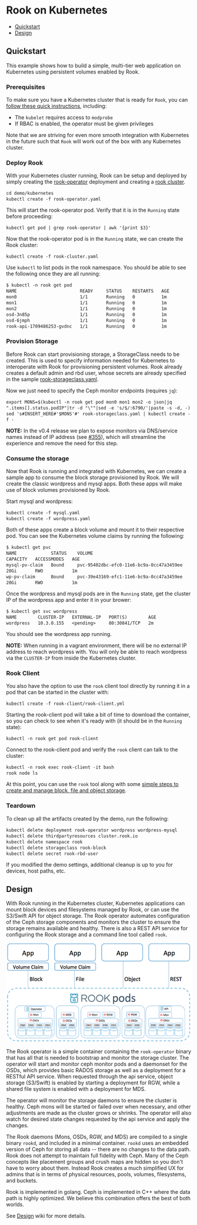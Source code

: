 
# Rook on Kubernetes
- [Quickstart](#quickstart)
- [Design](#design)

## Quickstart
This example shows how to build a simple, multi-tier web application on Kubernetes using persistent volumes enabled by Rook.

### Prerequisites

To make sure you have a Kubernetes cluster that is ready for `Rook`, you can [follow these quick instructions](pre-reqs.md), including:
- The `kubelet` requires access to `modprobe` 
- If RBAC is enabled, the operator must be given privileges

Note that we are striving for even more smooth integration with Kubernetes in the future such that `Rook` will work out of the box with any Kubernetes cluster.

### Deploy Rook

With your Kubernetes cluster running, Rook can be setup and deployed by simply creating the [rook-operator](rook-operator.yaml) deployment and creating a [rook cluster](rook-cluster.yaml).

```
cd demo/kubernetes
kubectl create -f rook-operator.yaml
```

This will start the rook-operator pod.  Verify that it is in the `Running` state before proceeding:
```
kubectl get pod | grep rook-operator | awk '{print $3}'
```

Now that the rook-operator pod is in the `Running` state, we can create the Rook cluster:
```
kubectl create -f rook-cluster.yaml
```

Use `kubectl` to list pods in the rook namespace. You should be able to see the following once they are all running: 

```
$ kubectl -n rook get pod
NAME                        READY     STATUS    RESTARTS   AGE
mon0                        1/1       Running   0          1m
mon1                        1/1       Running   0          1m
mon2                        1/1       Running   0          1m
osd-3n85p                   1/1       Running   0          1m
osd-6jmph                   1/1       Running   0          1m
rook-api-1709486253-gvdnc   1/1       Running   0          1m
```

### Provision Storage
Before Rook can start provisioning storage, a StorageClass needs to be created. This is used to specify information needed for Kubernetes to interoperate with Rook for provisioning persistent volumes.  Rook already creates a default admin and rbd user, whose secrets are already specified in the sample [rook-storageclass.yaml](rook-storageclass.yaml).

Now we just need to specify the Ceph monitor endpoints (requires `jq`):

```
export MONS=$(kubectl -n rook get pod mon0 mon1 mon2 -o json|jq ".items[].status.podIP"|tr -d "\""|sed -e 's/$/:6790/'|paste -s -d, -)
sed 's#INSERT_HERE#'$MONS'#' rook-storageclass.yaml | kubectl create -f -
``` 
**NOTE:** In the v0.4 release we plan to expose monitors via DNS/service names instead of IP address (see [#355](https://github.com/rook/rook/issues/355)), which will streamline the experience and remove the need for this step.

### Consume the storage

Now that Rook is running and integrated with Kubernetes, we can create a sample app to consume the block storage provisioned by Rook. We will create the classic wordpress and mysql apps.
Both these apps will make use of block volumes provisioned by Rook.

Start mysql and wordpress:

```
kubectl create -f mysql.yaml
kubectl create -f wordpress.yaml
```

Both of these apps create a block volume and mount it to their respective pod. You can see the Kubernetes volume claims by running the following:

```
$ kubectl get pvc
NAME             STATUS    VOLUME                                     CAPACITY   ACCESSMODES   AGE
mysql-pv-claim   Bound     pvc-95402dbc-efc0-11e6-bc9a-0cc47a3459ee   20Gi       RWO           1m
wp-pv-claim      Bound     pvc-39e43169-efc1-11e6-bc9a-0cc47a3459ee   20Gi       RWO           1m
```

Once the wordpress and mysql pods are in the `Running` state, get the cluster IP of the wordpress app and enter it in your brower:

```
$ kubectl get svc wordpress
NAME        CLUSTER-IP   EXTERNAL-IP   PORT(S)        AGE
wordpress   10.3.0.155   <pending>     80:30841/TCP   2m
```

You should see the wordpress app running.  

**NOTE:** When running in a vagrant environment, there will be no external IP address to reach wordpress with.  You will only be able to reach wordpress via the `CLUSTER-IP` from inside the Kubernetes cluster.

### Rook Client
You also have the option to use the `rook` client tool directly by running it in a pod that can be started in the cluster with:
```
kubectl create -f rook-client/rook-client.yml
```  

Starting the rook-client pod will take a bit of time to download the container, so you can check to see when it's ready with (it should be in the `Running` state):
```
kubectl -n rook get pod rook-client
```

Connect to the rook-client pod and verify the `rook` client can talk to the cluster:
```
kubectl -n rook exec rook-client -it bash
rook node ls
```

At this point, you can use the `rook` tool along with some [simple steps to create and manage block, file and object storage](../client/README.md).

### Teardown
To clean up all the artifacts created by the demo, run the following:
```
kubectl delete deployment rook-operator wordpress wordpress-mysql
kubectl delete thirdpartyresources cluster.rook.io
kubectl delete namespace rook
kubectl delete storageclass rook-block
kubectl delete secret rook-rbd-user
```
If you modified the demo settings, additional cleanup is up to you for devices, host paths, etc.

## Design

With Rook running in the Kubernetes cluster, Kubernetes applications can
mount block devices and filesystems managed by Rook, or can use the S3/Swift API for object storage. The Rook operator 
automates configuration of the Ceph storage components and monitors the cluster to ensure the storage remains available
and healthy. There is also a REST API service for configuring the Rook storage and a command line tool called `rook`.

![Rook Architecture on Kubernetes](/Documentation/media/kubernetes.png)

The Rook operator is a simple container containing the `rook-operator` binary that has all that is needed to bootstrap
and monitor the storage cluster. The operator will start and monitor ceph monitor pods and a daemonset for the OSDs, which provides basic
RADOS storage as well as a deployment for a RESTful API service. When requested through the api service,
object storage (S3/Swift) is enabled by starting a deployment for RGW, while a shared file system is enabled with a deployment for MDS.

The operator will monitor the storage daemons to ensure the cluster is healthy. Ceph mons will be started or failed over when necessary, and
other adjustments are made as the cluster grows or shrinks.  The operator will also watch for desired state changes
requested by the api service and apply the changes.

The Rook daemons (Mons, OSDs, RGW, and MDS) are compiled to a single binary `rookd`, and included in a minimal container.
`rookd` uses an embedded version of Ceph for storing all data -- there are no changes to the data path. 
Rook does not attempt to maintain full fidelity with Ceph. Many of the Ceph concepts like placement groups and crush maps 
are hidden so you don't have to worry about them. Instead Rook creates a much simplified UX for admins that is in terms 
of physical resources, pools, volumes, filesystems, and buckets.

Rook is implemented in golang. Ceph is implemented in C++ where the data path is highly optimized. We believe
this combination offers the best of both worlds.

See [Design](https://github.com/rook/rook/wiki/Design) wiki for more details.